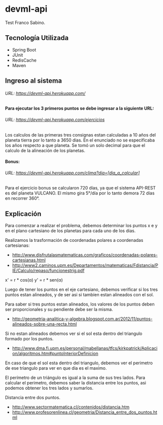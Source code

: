 # devml-api

Test Franco Sabino.

## Tecnología Utilizada
- Spring Boot
- JUnit
- RedisCache
- Maven

## Ingreso al sistema

###### URL: https://devml-api.herokuapp.com/

#### Para ejecutar los 3 primeros puntos se debe ingresar a la siguiente URL:

###### URL: https://devml-api.herokuapp.com/ejercicios
Los calculos de las primeras tres consignas estan calculadas a 10 años del planeta tierra por lo tanto a 3650 dias. En el enunciado no se especificaba los años respecto a que planeta. Se tomó un solo decimal para que el calculo de la alineación de los planetas.

#### Bonus:

###### URL: https://devml-api.herokuapp.com/clima?dia=[dia_a_calcular]
Para el ejercicio bonus se calcularon 720 días, ya que el sistema API-REST es del planeta VULCANO. El mismo gira 5°/día por lo tanto demora 72 días en recorrer 360°.
 

## Explicación

Para comenzar a realizar el problema, debemos determinar los puntos x e y en el plano cartesiano de los planetas para cada uno de los dias.

Realizamos la trasformación de coordenadas polares a coordenadas cartesianas:

- http://www.disfrutalasmatematicas.com/graficos/coordenadas-polares-cartesianas.html
- http://www2.caminos.upm.es/Departamentos/matematicas/Fdistancia/PIE/Calculo/repaso/funcionestrig.pdf

x' = r * cos(α)
y' = r * sen(α)

Luego de tener los puntos en el eje cartesiano, debemos verificar si los tres puntos estan alineados, y de ser asi si tambíen estan alineados con el sol.

Para saber si tres puntos estan alineados, los valores de los puntos deben ser proporcionales y su pendiente debe ser la misma.

- http://geometria-analitica-y-algebra.blogspot.com.ar/2012/11/puntos-alineados-sobre-una-recta.html

Si no estan alineados debemos ver si el sol esta dentro del triangulo formado por los puntos.

- http://www.dma.fi.upm.es/personal/mabellanas/tfcs/kirkpatrick/Aplicacion/algoritmos.htm#puntoInteriorDefinicion

En caso de que el sol esta dentro del triangulo, debemos ver el perimetro de ese triangulo para ver en que dia es el maximo.

El perímetro de un triángulo es igual a la suma de sus tres lados.
Para calcular el perimetro, debemos saber la distancia entre los puntos, asi podemos obtener los tres lados y sumarlos.

Distancia entre dos puntos.
- http://www.sectormatematica.cl/contenidos/distancia.htm
- http://www.profesorenlinea.cl/geometria/Distancia_entre_dos_puntos.html